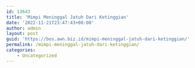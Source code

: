 ```yaml
---
id: 13643
title: 'Mimpi Meninggal Jatuh Dari Ketinggian'
date: '2022-11-21T23:47:43+00:00'
author: admin
layout: post
guid: 'https://bos.awn.biz.id/mimpi-meninggal-jatuh-dari-ketinggian/'
permalink: /mimpi-meninggal-jatuh-dari-ketinggian/
categories:
    - Uncategorized
---
```


